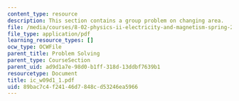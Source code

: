 ```yaml
---
content_type: resource
description: This section contains a group problem on changing area.
file: /media/courses/8-02-physics-ii-electricity-and-magnetism-spring-2007/89bac7c4f24146d7848cd53246ea5966_ic_w09d1_1.pdf
file_type: application/pdf
learning_resource_types: []
ocw_type: OCWFile
parent_title: Problem Solving
parent_type: CourseSection
parent_uid: ad9d1a7e-98d0-b1ff-318d-13ddbf7639b1
resourcetype: Document
title: ic_w09d1_1.pdf
uid: 89bac7c4-f241-46d7-848c-d53246ea5966
---
```

